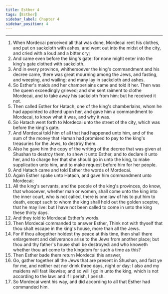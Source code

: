 ```yaml
---
title: Esther 4
tags: [Esther]
sidebar_label: Chapter 4
sidebar_position: 4
---
```


---
1. When Mordecai perceived all that was done, Mordecai rent his clothes, and put on sackcloth with ashes, and went out into the midst of the city, and cried with a loud and a bitter cry;
2. And came even before the king's gate: for none might enter into the king's gate clothed with sackcloth.
3. And in every province, whithersoever the king's commandment and his decree came, there was great mourning among the Jews, and fasting, and weeping, and wailing; and many lay in sackcloth and ashes.
4. So Esther's maids and her chamberlains came and told it her. Then was the queen exceedingly grieved; and she sent raiment to clothe Mordecai, and to take away his sackcloth from him: but he received it not.
5. Then called Esther for Hatach, one of the king's chamberlains, whom he had appointed to attend upon her, and gave him a commandment to Mordecai, to know what it was, and why it was.
6. So Hatach went forth to Mordecai unto the street of the city, which was before the king's gate.
7. And Mordecai told him of all that had happened unto him, and of the sum of the money that Haman had promised to pay to the king's treasuries for the Jews, to destroy them.
8. Also he gave him the copy of the writing of the decree that was given at Shushan to destroy them, to shew it unto Esther, and to declare it unto her, and to charge her that she should go in unto the king, to make supplication unto him, and to make request before him for her people.
9. And Hatach came and told Esther the words of Mordecai.
10. Again Esther spake unto Hatach, and gave him commandment unto Mordecai;
11. All the king's servants, and the people of the king's provinces, do know, that whosoever, whether man or women, shall come unto the king into the inner court, who is not called, there is one law of his to put him to death, except such to whom the king shall hold out the golden sceptre, that he may live: but I have not been called to come in unto the king these thirty days.
12. And they told to Mordecai Esther's words.
13. Then Mordecai commanded to answer Esther, Think not with thyself that thou shalt escape in the king's house, more than all the Jews.
14. For if thou altogether holdest thy peace at this time, then shall there enlargement and deliverance arise to the Jews from another place; but thou and thy father's house shall be destroyed: and who knoweth whether thou art come to the kingdom for such a time as this?
15. Then Esther bade them return Mordecai this answer,
16. Go, gather together all the Jews that are present in Shushan, and fast ye for me, and neither eat nor drink three days, night or day: I also and my maidens will fast likewise; and so will I go in unto the king, which is not according to the law: and if I perish, I perish.
17. So Mordecai went his way, and did according to all that Esther had commanded him.